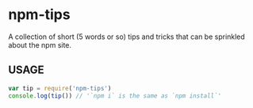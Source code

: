 # npm-tips

A collection of short (5 words or so) tips and tricks that can be
sprinkled about the npm site.

## USAGE

```javascript
var tip = require('npm-tips')
console.log(tip()) // '`npm i` is the same as `npm install`'
```
